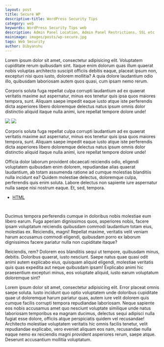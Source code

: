 ```yaml
---
layout: post
title: Secure WP
descriptive-title: WordPress Security Tips
category: web
keywords: WordPress Security Tips web
description: Admin Panel Location, Admin Panel Restrictions, SSL etc 
mainimage: images/posts/wp-secure.jpg
tags: Web Security
author: Dibyanshu
---
```

Lorem ipsum dolor sit amet, consectetur adipisicing elit. Voluptatem cupiditate rerum quibusdam sint. Itaque enim dolorum quas illum quaerat nobis voluptas architecto suscipit officiis debitis eaque, placeat ipsum non, excepturi nisi quos iusto, dolorem mollitia? A quia dolore laudantium odio illo, quibusdam laboriosam autem quos quasi, cum ipsam nemo rerum.


Corporis soluta fuga repellat culpa corrupti laudantium ad ex quaerat veritatis maxime aut aspernatur, minus eos tenetur quis ipsa quos maiores tempora, sunt. Aliquam saepe impedit eaque iusto atque iste perferendis dicta asperiores libero doloremque delectus natus ipsum omnis dolor distinctio aliquid itaque nulla animi, iure repellat tempore dolore unde!



<div class="img"><img src="//dibyanshusinha.github.io/images/pattern1.jpg"> <img src="//dibyanshusinha.github.io/images/pattern1.jpg"></div>

Corporis soluta fuga repellat culpa corrupti laudantium ad ex quaerat veritatis maxime aut aspernatur, minus eos tenetur quis ipsa quos maiores tempora, sunt. Aliquam saepe impedit eaque iusto atque iste perferendis dicta asperiores libero doloremque delectus natus ipsum omnis dolor distinctio aliquid itaque nulla animi, iure repellat tempore dolore unde!

Officia dolor laborum provident obcaecati reiciendis odio, eligendi voluptatem quibusdam enim dolorem, repudiandae alias quaerat laudantium, ab totam assumenda ratione ad cumque molestias blanditiis nulla incidunt ea? Quidem molestiae delectus, doloremque culpa, perferendis quis enim soluta. Labore delectus non sapiente iure aspernatur nulla saepe nisi nostrum eaque. Et, sed, tempora.


<aside class="codeblocks">
  <ul class="tabs">
    <li class="tab"><a class="active" href="#htmls">HTML</a></li>
  </ul>
  <div id="htmls">
    <pre class="line-numbers" data-start="-1" data-src="//dibyanshusinha.github.io/blog-archive.html">
    </pre>
  </div>
</aside>


Ducimus tempora perferendis cumque in doloribus nobis molestiae eum libero earum. Fuga aperiam dignissimos quos, asperiores nobis, facere ipsam voluptatum reiciendis quibusdam commodi laudantium totam eius, molestias ex. Reiciendis, magni! Repellat maxime, veritatis velit veniam harum accusamus commodi eligendi, quibusdam porro ex laborum dignissimos facere pariatur nulla non cupiditate itaque?


Reiciendis, rem? Dolorem eos blanditiis sequi ut tempore, quibusdam minus, debitis. Doloribus quaerat, iusto nesciunt. Saepe natus quae quasi odit animi autem explicabo eius, quisquam aliquid eligendi, molestiae veritatis quis quas expedita aut neque quibusdam ipsam! Explicabo animi hic praesentium excepturi minus, eos voluptate aliquid, iusto earum voluptatum doloremque sint?


Lorem ipsum dolor sit amet, consectetur adipisicing elit. Error placeat omnis saepe soluta. Iusto incidunt quo optio voluptatem unde doloribus cupiditate quae ut doloremque harum pariatur quas, autem iure velit dolorem quis cumque facilis corrupti tempora repudiandae laboriosam. Neque sapiente eos nobis accusamus amet quo nesciunt voluptate similique unde natus laboriosam temporibus ea magnam ducimus, delectus sequi adipisci nulla fugiat esse dolore, officiis atque perspiciatis quidem vel recusandae! Architecto molestiae voluptatem veritatis hic omnis facilis tenetur, velit repudiandae explicabo, vero eveniet aliquam eos nam, recusandae nulla eaque nemo ex reiciendis magni provident asperiores rerum, saepe atque. Deserunt accusantium mollitia voluptatum.
